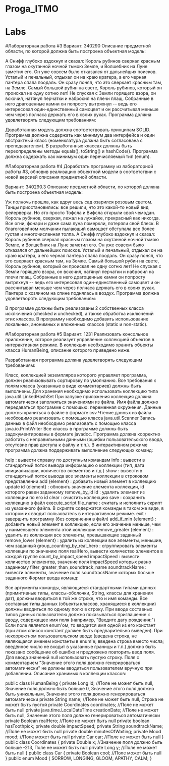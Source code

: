 # Proga_ITMO
# Labs 
#Лабораторная работа #3
Вариант: 340290
Описание предметной области, по которой должна быть построена объектная модель:

А Снифф глубоко вздохнул и сказал: Король рубинов сверкал красным глазом на окутанной ночной тьмою Земле, и Волшебник на Луне заметил его. Он уже совсем было отказался от дальнейших поисков. Усталый и печальный, отдыхал он на краю кратера, а его черная пантера спала поодаль. Он сразу понял, что это сверкает красным там, на Земле. Самый большой рубин на свете, Король рубинов, который он проискал не одну сотню лет! Не спуская с Земли горящего взора, он вскочил, натянул перчатки и набросил на плечи плащ. Собранные в него драгоценные камни он попросту вытряхнул -- ведь его интересовал один-единственный самоцвет и он рассчитывал меньше чем через полчаса держать его в своих руках.
Программа должна удовлетворять следующим требованиям:

Доработанная модель должна соответствовать принципам SOLID.
Программа должна содержать как минимум два интерфейса и один абстрактный класс (номенклатура должна быть согласована с преподавателем).
В разработанных классах должны быть переопределены методы equals(), toString() и hashCode().
Программа должна содержать как минимум один перечисляемый тип (enum).

#Лабораторная работа #4
Доработать программу из лабораторной работы #3, обновив реализацию объектной модели в соответствии с новой версией описания предметной области.

Вариант: 340290.3
Описание предметной области, по которой должна быть построена объектная модель:

Уж полночь прошла, как вдруг весь сад озарился розовым светом. Танцы приостановились: все решили, что это какой-то новый вид фейерверка. Но это просто Тофсла и Вифсла открыли свой чемодан. Король рубинов, сверкая, лежал на лужайке, прекрасный как никогда. Все огни, фонари и даже сама луна померкли, потеряли свой блеск. В благоговейном молчании пылающий самоцвет обступала все более густая и многочисленная толпа. А Снифф глубоко вздохнул и сказал: Король рубинов сверкал красным глазом на окутанной ночной тьмою Земле, и Волшебник на Луне заметил его. Он уже совсем было отказался от дальнейших поисков. Усталый и печальный, отдыхал он на краю кратера, а его черная пантера спала поодаль. Он сразу понял, что это сверкает красным там, на Земле. Самый большой рубин на свете, Король рубинов, который он проискал не одну сотню лет! Не спуская с Земли горящего взора, он вскочил, натянул перчатки и набросил на плечи плащ. Собранные в него драгоценные камни он попросту вытряхнул -- ведь его интересовал один-единственный самоцвет и он рассчитывал меньше чем через полчаса держать его в своих руках. Пантера с хозяином на спине поднялась в воздух.
Программа должна удовлетворять следующим требованиям:

В программе должны быть реализованы 2 собственных класса исключений (checked и unchecked), а также обработка исключений этих классов.
В программу необходимо добавить использование локальных, анонимных и вложенных классов (static и non-static).

#Лабораторная работа #5
Вариант: 1231
Реализовать консольное приложение, которое реализует управление коллекцией объектов в интерактивном режиме. В коллекции необходимо хранить объекты класса HumanBeing, описание которого приведено ниже.

Разработанная программа должна удовлетворять следующим требованиям:

Класс, коллекцией экземпляров которого управляет программа, должен реализовывать сортировку по умолчанию.
Все требования к полям класса (указанные в виде комментариев) должны быть выполнены.
Для хранения необходимо использовать коллекцию типа java.util.LinkedHashSet
При запуске приложения коллекция должна автоматически заполняться значениями из файла.
Имя файла должно передаваться программе с помощью: переменная окружения.
Данные должны храниться в файле в формате csv
Чтение данных из файла необходимо реализовать с помощью класса java.util.Scanner
Запись данных в файл необходимо реализовать с помощью класса java.io.PrintWriter
Все классы в программе должны быть задокументированы в формате javadoc.
Программа должна корректно работать с неправильными данными (ошибки пользовательского ввода, отсутсвие прав доступа к файлу и т.п.).
В интерактивном режиме программа должна поддерживать выполнение следующих команд:

help : вывести справку по доступным командам
info : вывести в стандартный поток вывода информацию о коллекции (тип, дата инициализации, количество элементов и т.д.)
show : вывести в стандартный поток вывода все элементы коллекции в строковом представлении
add {element} : добавить новый элемент в коллекцию
update id {element} : обновить значение элемента коллекции, id которого равен заданному
remove_by_id id : удалить элемент из коллекции по его id
clear : очистить коллекцию
save : сохранить коллекцию в файл
execute_script file_name : считать и исполнить скрипт из указанного файла. В скрипте содержатся команды в таком же виде, в котором их вводит пользователь в интерактивном режиме.
exit : завершить программу (без сохранения в файл)
add_if_min {element} : добавить новый элемент в коллекцию, если его значение меньше, чем у наименьшего элемента этой коллекции
remove_greater {element} : удалить из коллекции все элементы, превышающие заданный
remove_lower {element} : удалить из коллекции все элементы, меньшие, чем заданный
group_counting_by_real_hero : сгруппировать элементы коллекции по значению поля realHero, вывести количество элементов в каждой группе
count_by_impact_speed impactSpeed : вывести количество элементов, значение поля impactSpeed которых равно заданному
filter_greater_than_soundtrack_name soundtrackName : вывести элементы, значение поля soundtrackName которых больше заданного
Формат ввода команд:

Все аргументы команды, являющиеся стандартными типами данных (примитивные типы, классы-оболочки, String, классы для хранения дат), должны вводиться в той же строке, что и имя команды.
Все составные типы данных (объекты классов, хранящиеся в коллекции) должны вводиться по одному полю в строку.
При вводе составных типов данных пользователю должно показываться приглашение к вводу, содержащее имя поля (например, "Введите дату рождения:")
Если поле является enum'ом, то вводится имя одной из его констант (при этом список констант должен быть предварительно выведен).
При некорректном пользовательском вводе (введена строка, не являющаяся именем константы в enum'е; введена строка вместо числа; введённое число не входит в указанные границы и т.п.) должно быть показано сообщение об ошибке и предложено повторить ввод поля.
Для ввода значений null использовать пустую строку.
Поля с комментарием "Значение этого поля должно генерироваться автоматически" не должны вводиться пользователем вручную при добавлении.
Описание хранимых в коллекции классов:

public class HumanBeing {
    private Long id; //Поле не может быть null, Значение поля должно быть больше 0, Значение этого поля должно быть уникальным, Значение этого поля должно генерироваться автоматически
    private String name; //Поле не может быть null, Строка не может быть пустой
    private Coordinates coordinates; //Поле не может быть null
    private java.time.LocalDateTime creationDate; //Поле не может быть null, Значение этого поля должно генерироваться автоматически
    private Boolean realHero; //Поле не может быть null
    private boolean hasToothpick;
    private double impactSpeed;
    private String soundtrackName; //Поле не может быть null
    private double minutesOfWaiting;
    private Mood mood; //Поле может быть null
    private Car car; //Поле не может быть null
}
public class Coordinates {
    private Double x; //Значение поля должно быть больше -213, Поле не может быть null
    private Long y; //Поле не может быть null
}
public class Car {
    private Boolean cool; //Поле может быть null
}
public enum Mood {
    SORROW,
    LONGING,
    GLOOM,
    APATHY,
    CALM;
}
